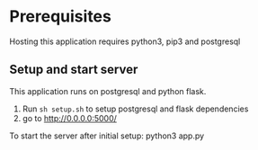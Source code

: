 Prerequisites
=============
Hosting this application requires python3, pip3 and postgresql


Setup and start server
-----
This application runs on postgresql and python flask.
1. Run `sh setup.sh` to setup postgresql and flask dependencies
2. go to http://0.0.0.0:5000/

To start the server after initial setup:
python3 app.py